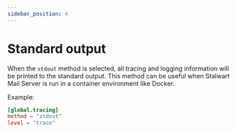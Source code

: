 ```yaml
---
sidebar_position: 4
---
```


# Standard output

When the `stdout` method is selected, all tracing and logging information will be printed to the standard output. This method can be useful when Stalwart Mail Server is run in a container environment like Docker.

Example: 

```toml
[global.tracing]
method = "stdout"
level = "trace"
```
